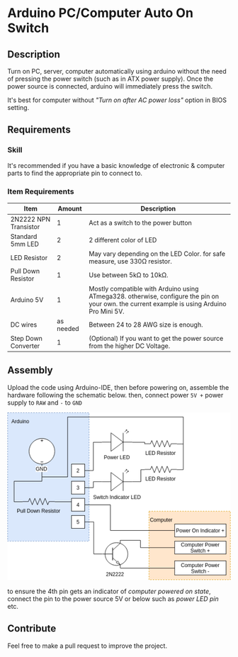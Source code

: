 # Arduino PC/Computer Auto On Switch
## Description
Turn on PC, server, computer automatically using arduino without the need of pressing the power switch (such as in ATX power supply). Once the power source is connected, arduino will immediately press the switch.

It's best for computer without *"Turn on after AC power loss"* option in BIOS setting.


## Requirements
### Skill
It's recommended if you have a basic knowledge of electronic & computer parts to find the appropriate pin to connect to.

### Item Requirements

| Item                  | Amount    | Description                                                                                                                                 |
| --------------------- | --------- | ------------------------------------------------------------------------------------------------------------------------------------------- |
| 2N2222 NPN Transistor | 1         | Act as a switch to the power button                                                                                                         |
| Standard 5mm LED      | 2         | 2 different color of LED                                                                                                                    |
| LED Resistor          | 2         | May vary depending on the LED Color. for safe measure, use 330Ω resistor.                                                                   |
| Pull Down Resistor    | 1         | Use between 5kΩ to 10kΩ.                                                                                                                    |
| Arduino 5V            | 1         | Mostly compatible with Arduino using ATmega328. otherwise, configure the pin on your own. the current example is using Arduino Pro Mini 5V. |
| DC wires              | as needed | Between 24 to 28 AWG size is enough.                                                                                                        |
| Step Down Converter   | 1         | (Optional) If you want to get the power source from the higher DC Voltage.                                                                  |

## Assembly
Upload the code using Arduino-IDE, then before powering on, assemble the hardware following the schematic below.
then, connect power `5V +` power supply to `RAW` and `-` to `GND`


![Schematic](img/pcswitch.png)



to ensure the 4th pin gets an indicator of *computer powered on state*, connect the pin to the power source 5V or below such as *power LED pin* etc. 

## Contribute
Feel free to make a pull request to improve the project.
